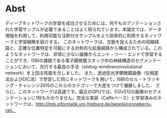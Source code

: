 # Abst

ディープネットワークの学習を成功させるためには、何千ものアノテーションされた学習サンプルが必要であることはよく知られています。本論文では、データ増強を利用して、利用可能な注釈付きサンプルをより効率的に利用するネットワークと学習戦略を紹介する。 このネットワークは、文脈を捉えるための収縮経路と、正確な位置特定を可能にする対称的な拡張経路から構成されている。このようなネットワークは、非常に少ない画像からエンド・ツー・エンドで学習することができ、ISBIの課題である電子顕微鏡スタック中の神経構造のセグメンテーションにおいて、先行する最良の手法（sliding-windowconvolutional network）を上回る性能を示しました。 また，透過型光学顕微鏡画像（位相差法およびDIC法）で学習した同じネットワークを用いて，ISBIのセル・トラッキング・チャレンジ2015のこれらのカテゴリーで大差をつけて優勝しました． さらに、このネットワークは高速です。最近のGPUでは、512x512の画像のセグメンテーションに1秒もかかりません。完全な実装（Caffeベース）と学習済みのネットワークは、http://lmb.informatik.uni-freiburg.de/people/ronneber/u-net。

